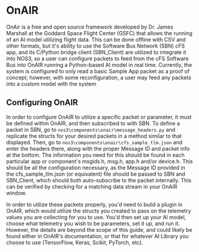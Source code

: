 # OnAIR

OnAir is a free and open source framework developed by Dr. James Marshall at the Goddard Space Flight Center (GSFC) that allows the running of an AI model utilizing flight data. This can be done offline with CSV and other formats, but it's ability to use the Software Bus Network (SBN) cFS app, and its C/Python bridge client (SBN_Client) are utilized to integrate it into NOS3, so a user can configure packets to feed from the cFS Software Bus into OnAIR running a Python-based AI model in real time. Currently, the system is configured to only read a basic Sample App packet as a proof of concept; however, with some reconfiguration, a user may feed any packets into a custom model with the system

## Configuring OnAIR

In order to configure OnAIR to utilize a specific packet or parameter, it must be defined within OnAIR, and then subscribed to with SBN. To define a packet in SBN, go to  `nos3\components\onair\message_headers.py` and replicate the structs for your desired packets in a method similar to that displayed. Then, go to `nos3\components\onair\cfs_sample_tlm.json` and enter the headers there, along with the proper Message ID and packet info at the bottom. The information you need for this should be found in each particular app or component's msgids.h, msg.h, app.h and/or device.h. This should be all the configuration necessary, as the Message ID provided in the cfs_sample_tlm.json (or equivalent) file should be passed to SBN and SBN_Client, which should both auto-subscribe to the packet internally. This can be verified by checking for a matching data stream in your OnAIR window.

In order to utilize these packets properly, you'd need to build a plugin in OnAIR, which would utilize the structs you created to pass on the telemetry values you are collecting for you to use. You'd then set up your AI model, choose what telemetry you wish to be parameters, set it up, and run it. However, the details are beyond the scope of this guide, and could likely be found either in OnAIR's documentation, or that for whatever AI Library you choose to use (TensorFlow, Keras, Scikit, PyTorch, etc). 